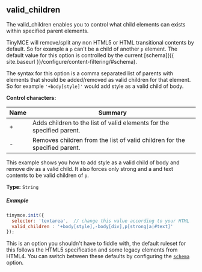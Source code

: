 ## valid_children

The valid_children enables you to control what child elements can exists within specified parent elements.

TinyMCE will remove/split any non HTML5 or HTML transitional contents by default. So for example a `p` can't be a child of another `p` element. The default value for this option is controlled by the current [schema]({{ site.baseurl }}/configure/content-filtering/#schema).

The syntax for this option is a comma separated list of parents with elements that should be added/removed as valid children for that element. So for example `'+body[style]'` would add style as a valid child of body.

**Control characters:**

| Name | Summary          |
|------|------------------|
| +    | Adds children to the list of valid elements for the specified parent. |
| -    | Removes children from the list of valid children for the specified parent. |

This example shows you how to add style as a valid child of body and remove div as a valid child. It also forces only strong and a and text contents to be valid children of `p`.

**Type:** `String`

##### Example

```js
tinymce.init({
  selector: 'textarea',  // change this value according to your HTML
  valid_children : '+body[style],-body[div],p[strong|a|#text]'
});
```

This is an option you shouldn't have to fiddle with, the default ruleset for this follows the HTML5 specification and some legacy elements from HTML4. You can switch between these defaults by configuring the [`schema`](#scheme) option.
